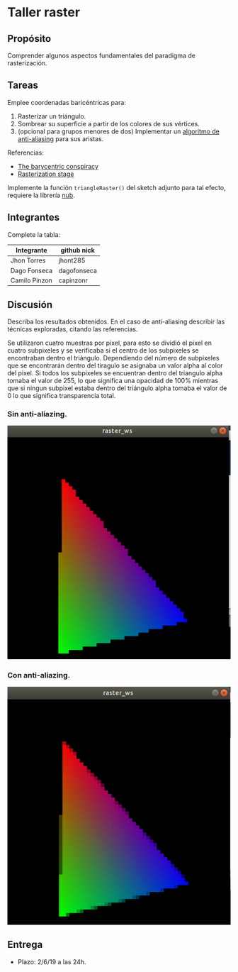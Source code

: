 # Taller raster

## Propósito

Comprender algunos aspectos fundamentales del paradigma de rasterización.

## Tareas

Emplee coordenadas baricéntricas para:

1. Rasterizar un triángulo.
2. Sombrear su superficie a partir de los colores de sus vértices.
3. (opcional para grupos menores de dos) Implementar un [algoritmo de anti-aliasing](https://www.scratchapixel.com/lessons/3d-basic-rendering/rasterization-practical-implementation/rasterization-practical-implementation) para sus aristas.

Referencias:

* [The barycentric conspiracy](https://fgiesen.wordpress.com/2013/02/06/the-barycentric-conspirac/)
* [Rasterization stage](https://www.scratchapixel.com/lessons/3d-basic-rendering/rasterization-practical-implementation/rasterization-stage)

Implemente la función ```triangleRaster()``` del sketch adjunto para tal efecto, requiere la librería [nub](https://github.com/nakednous/nub/releases).

## Integrantes

Complete la tabla:

| Integrante | github nick |
|------------|-------------|
| Jhon Torres | jhont285 |
| Dago Fonseca | dagofonseca |
| Camilo Pinzon | capinzonr |

## Discusión

Describa los resultados obtenidos. En el caso de anti-aliasing describir las técnicas exploradas, citando las referencias.

Se utilizaron cuatro muestras por pixel, para esto se dividió el pixel en cuatro subpixeles y se verificaba si el centro de los subpixeles se encontraban dentro el triángulo. Dependiendo del número de subpixeles que se encontrarán dentro del tiragulo se asignaba un valor alpha al color del pixel. Si todos los subpixeles se encuentran dentro del triangulo alpha tomaba el valor de 255, lo que significa una opacidad de 100% mientras que si ningun subpixel estaba dentro del triángulo alpha tomaba el valor de 0 lo que significa transparencia total.

### Sin anti-aliazing.

![noAtialiasing](/taller3/images/noAntialising.png)

### Con anti-aliazing.

![antialising](/taller3/images/antiAliasing.png)

## Entrega

* Plazo: 2/6/19 a las 24h.
